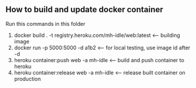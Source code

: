 ## How to build and update docker container

Run this commands in this folder

1.	docker build . -t registry.heroku.com/mh-idle/web:latest <-- building image
2.	docker run -p 5000:5000 -d a1b2			<-- for local testing, use image id after -d
3.	heroku container:push web -a mh-idle	<-- build and push container to heroku
4.	heroku container:release web -a mh-idle	<-- release built container on production
